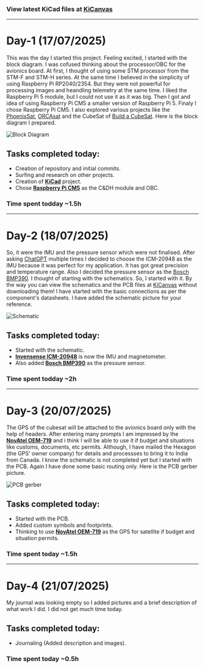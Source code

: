 ### View latest KiCad files at [KiCanvas](https://kicanvas.org/?github=https://github.com/Jaydev-1510/Avionics-Board/tree/main/Hardware)

---

# Day-1 (17/07/2025)

This was the day I started this project. Feeling excited, I started with the block diagram. I was cofused thinking about the processor/OBC for the avionics board. At first, I thought of using some STM processor from the STM-F and STM-H series. At the same time I believed in the simplicity of using Raspberry Pi RP2040/2354. But they were not powerful for processing images and heandling telemetry at the same time. I liked the Raspberry Pi 5 module, but I could not use it as it was big. Then I got and idea of using Raspberry Pi CM5 a smaller version of Raspberry Pi 5. Finaly I chose Raspberry Pi CM5. I also explored various projects like the [PhoenixSat](), [ORCAsat](orcasat.ca) and the CubeSat of [Build a CubeSat](youtube.com/@buildacubesat). Here is the block diagram I prepared.

![Block Diagram](https://github.com/user-attachments/assets/e4fa207e-1590-411f-93fb-bd6694553057)

## Tasks completed today:

- Creation of repository and initial commits.
- Surfing and research on other projects.
- Creation of [**KiCad**](kicad.org) project.
- Chose [**Raspberry Pi CM5**](raspberrypi.com/products/compute-module-5/) as the C&DH module and OBC.

### Time spent todday ~1.5h

---

# Day-2 (18/07/2025)

So, it were the IMU and the pressure sensor which were not finalised. After asking [ChatGPT](chatgpt.com) multiple times I decided to choose the ICM-20948 as the IMU because it was perfect for my application. It has got great precision and temperature range. Also I decided the pressure sensor as the [Bosch BMP390](https://www.bosch-sensortec.com/products/environmental-sensors/pressure-sensors/bmp390/). I thought of starting with the schematics. So, I started with it. By the way you can view the schematics and the PCB files at [KiCanvas](https://kicanvas.org/?github=https://github.com/Jaydev-1510/Avionics-Board/tree/main/Hardware) without downloading them! I have started with the basic connections as per the component's datasheets. I have added the schematic picture for your reference.

![Schematic](https://github.com/user-attachments/assets/12231ef5-8958-41b1-94a8-6f8c8fcf7894)

## Tasks completed today:

- Started with the schematic.
- [**Invensense ICM-20948**](https://invensense.tdk.com/products/motion-tracking/9-axis/icm-20948/) is now the IMU and magnetometer.
- Also added [**Bosch BMP390**](https://www.bosch-sensortec.com/products/environmental-sensors/pressure-sensors/bmp390/) as the pressure sensor.

### Time spent todday ~2h

---

# Day-3 (20/07/2025)

The GPS of the cubesat will be attached to the avionics board only with the help of headers. After entering many prompts I am impressed by the [**NovAtel OEM-719**](https://novatel.com/products/receivers/gnss-gps-receiver-boards/oem719) and i think I will be able to use it if budget and situations like customs, documents, etc permits. Although, I have mailed the Hexagon (the GPS' owner company) for details and processses to bring it to India from Canada. I know the schematic is not completed yet but I started with the PCB. Again I have done some basic routing only. Here is the PCB gerber picture.

![PCB gerber](https://github.com/user-attachments/assets/ab482ff1-f5ca-4600-8b55-42e823b6d77f)

## Tasks completed today:

- Started with the PCB.
- Added custom symbols and footprints.
- Thinking to use [**NovAtel OEM-719**](https://novatel.com/products/receivers/gnss-gps-receiver-boards/oem719) as the GPS for satellite if budget and situation permits.

### Time spent today ~1.5h

---

# Day-4 (21/07/2025)

My journal was looking empty so I added pictures and a brief description of what work I did. I did not get much time today.

## Tasks completed today:

- Journaling (Added description and images).

### Time spent today ~0.5h

